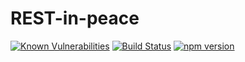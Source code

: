 # REST-in-peace

[![Known Vulnerabilities](https://snyk.io/test/github/bursache/rest-in-peace/badge.svg)](https://snyk.io/test/github/bursache/rest-in-peace)
[![Build Status](https://travis-ci.org/bursache/REST-in-peace.svg?branch=master)](https://travis-ci.org/bursache/REST-in-peace)
[![npm version](https://badge.fury.io/js/npm.svg)](https://badge.fury.io/js/npm)
